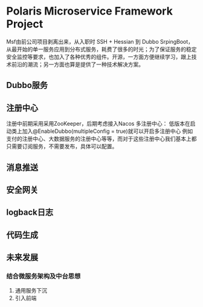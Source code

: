 # Polaris Microservice Framework Project
Msf由前公司项目剥离出来，从入职时 SSH + Hessian 到 Dubbo SrpingBoot，从最开始的单一服务应用到分布式服务，耗费了很多的时光；为了保证服务的稳定安全监控等要求，也加入了各种优秀的组件。开源，一方面方便继续学习，跟上技术前沿的潮流；另一方面也算是提供了一种技术解决方案。

## Dubbo服务
## 注册中心
注册中前期采用采用ZooKeeper，后期考虑接入Nacos
多注册中心：
低版本在启动类上加入@EnableDubbo(multipleConfig = true)就可以开启多注册中心
例如支付的注册中心、大数据服务的注册中心等等，而对于这些注册中心我们基本上都只需要订阅服务，不需要发布，具体可以配置。

## 消息推送

## 安全网关

## logback日志

## 代码生成

## 未来发展
### 结合微服务架构及中台思想
1. 通用服务下沉
2. 引入前端

